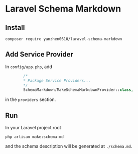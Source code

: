 # Laravel Schema Markdown

## Install

```shell
composer require yanzhen0610/laravel-schema-markdown
```

## Add Service Provider

In `config/app.php`, add

```php
        /*
        * Package Service Providers...
        */
        SchemaMarkdown/MakeSchemaMarkdownProvider::class,
```

in the `providers` section.

## Run

In your Laravel project root

```shell
php artisan make:schema-md
```

and the schema description will be generated at `./schema.md`.
